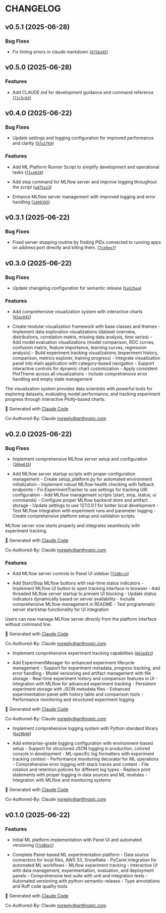 # CHANGELOG


## v0.5.1 (2025-06-28)

### Bug Fixes

- Fix linting errors in claude markdown
  ([`d758a95`](https://github.com/sgjholt/magik_merlin_ml_platform/commit/d758a959cbe5a58a16bb009289699717caf7469f))


## v0.5.0 (2025-06-28)

### Features

- Add CLAUDE.md for development guidance and command reference
  ([`71c5c63`](https://github.com/sgjholt/magik_merlin_ml_platform/commit/71c5c639e2d0b8efbfdd05bc9404265396a4ea63))


## v0.4.0 (2025-06-22)

### Bug Fixes

- Update settings and logging configuration for improved performance and clarity
  ([`5fa1f69`](https://github.com/sgjholt/magik_merlin_ml_platform/commit/5fa1f695717632f5344e0117bd30d22cdec2ec6e))

### Features

- Add ML Platform Runner Script to simplify development and operational tasks
  ([`f1ce628`](https://github.com/sgjholt/magik_merlin_ml_platform/commit/f1ce628a5f58022c974254f86d5ebce7e18f3c69))

- Add stop command for MLflow server and improve logging throughout the script
  ([`ad75a13`](https://github.com/sgjholt/magik_merlin_ml_platform/commit/ad75a13e6e22f7851fddbb63585078a7825d486b))

- Enhance MLflow server management with improved logging and error handling
  ([`1d49395`](https://github.com/sgjholt/magik_merlin_ml_platform/commit/1d4939594b3f3fe4b7ad26778854c32b6633e388))


## v0.3.1 (2025-06-22)

### Bug Fixes

- Fixed server stopping routine by finding PIDs connected to running apps on address:port directly
  and killing them.
  ([`7ce9ee7`](https://github.com/sgjholt/magik_merlin_ml_platform/commit/7ce9ee7fa53b079ae14a39e636b59a80f3adce6c))


## v0.3.0 (2025-06-22)

### Bug Fixes

- Update changelog configuration for semantic release
  ([`5a525ea`](https://github.com/sgjholt/magik_merlin_ml_platform/commit/5a525ea8e25002dc330feacc4d6de4fbbc9e5037))

### Features

- Add comprehensive visualization system with interactive charts
  ([`03ac692`](https://github.com/sgjholt/magik_merlin_ml_platform/commit/03ac6921602a0ce264965955ca5c4a5a66d3c5f7))

- Create modular visualization framework with base classes and themes - Implement data exploration
  visualizations (dataset overview, distributions, correlation matrix, missing data analysis, time
  series) - Add model evaluation visualizations (model comparison, ROC curves, confusion matrix,
  feature importance, learning curves, regression analysis) - Build experiment tracking
  visualizations (experiment history, comparison, metrics explorer, training progress) - Integrate
  visualization panel into main application with category-based navigation - Support interactive
  controls for dynamic chart customization - Apply consistent PlotTheme across all visualizations -
  Include comprehensive error handling and empty state management

The visualization system provides data scientists with powerful tools for exploring datasets,
  evaluating model performance, and tracking experiment progress through interactive Plotly-based
  charts.

🤖 Generated with [Claude Code](https://claude.ai/code)

Co-Authored-By: Claude <noreply@anthropic.com>


## v0.2.0 (2025-06-22)

### Bug Fixes

- Implement comprehensive MLflow server setup and configuration
  ([`30be635`](https://github.com/sgjholt/magik_merlin_ml_platform/commit/30be6352dc417f048acc323f0fb89ce579dc424c))

- Add MLflow server startup scripts with proper configuration management - Create setup_platform.py
  for automated environment initialization - Implement robust MLflow health checking with fallback
  endpoints - Fix ExperimentTracker to use settings for tracking URI configuration - Add MLflow
  management scripts (start, stop, status, ui commands) - Configure proper MLflow backend store and
  artifact storage - Update settings to use 127.0.0.1 for better local development - Test MLflow
  integration with experiment runs and parameter logging - Create comprehensive platform setup and
  validation scripts

MLflow server now starts properly and integrates seamlessly with experiment tracking.

🤖 Generated with [Claude Code](https://claude.ai/code)

Co-Authored-By: Claude <noreply@anthropic.com>

### Features

- Add MLflow server controls to Panel UI sidebar
  ([`f2d8cce`](https://github.com/sgjholt/magik_merlin_ml_platform/commit/f2d8cce80b1c1c3bae86a6065637a841d1e7dea3))

- Add Start/Stop MLflow buttons with real-time status indicators - Implement MLflow UI button to
  open tracking interface in browser - Add threaded MLflow server startup to prevent UI blocking -
  Update status indicators dynamically based on server availability - Include comprehensive MLflow
  management in README - Test programmatic server start/stop functionality for UI integration

Users can now manage MLflow server directly from the platform interface without command line.

🤖 Generated with [Claude Code](https://claude.ai/code)

Co-Authored-By: Claude <noreply@anthropic.com>

- Implement comprehensive experiment tracking capabilities
  ([`663ed53`](https://github.com/sgjholt/magik_merlin_ml_platform/commit/663ed53267f2b5ef0354eb63587a970306e03c2c))

- Add ExperimentManager for enhanced experiment lifecycle management - Support for experiment
  metadata, progress tracking, and error handling - Model versioning and artifact management with
  file storage - Real-time experiment history and comparison features in UI - Integration with
  MLflow for advanced experiment tracking - Persistent experiment storage with JSON metadata files -
  Enhanced experimentation panel with history table and comparison tools - Performance monitoring
  and structured experiment logging

🤖 Generated with [Claude Code](https://claude.ai/code)

Co-Authored-By: Claude <noreply@anthropic.com>

- Implement comprehensive logging system with Python standard library
  ([`6a20b0d`](https://github.com/sgjholt/magik_merlin_ml_platform/commit/6a20b0d635c4b4ca5e9252806636dc8528bbe7cd))

- Add enterprise-grade logging configuration with environment-based setup - Support for structured
  JSON logging in production, colored console in development - ML-specific log formatters with
  experiment tracking context - Performance monitoring decorator for ML operations - Comprehensive
  error logging with stack traces and context - File rotation and retention policies for different
  log types - Replace print statements with proper logging in data sources and ML modules -
  Integration with MLflow and monitoring systems

🤖 Generated with [Claude Code](https://claude.ai/code)

Co-Authored-By: Claude <noreply@anthropic.com>


## v0.1.0 (2025-06-22)

### Features

- Initial ML platform implementation with Panel UI and automated versioning
  ([`71d8be1`](https://github.com/sgjholt/magik_merlin_ml_platform/commit/71d8be132365dbf57526a09eba9c2f70f2f325ca))

- Complete Panel-based ML experimentation platform - Data source connectors for local files, AWS S3,
  Snowflake - PyCaret integration for automated ML workflows - MLflow experiment tracking -
  Interactive UI with data management, experimentation, evaluation, and deployment panels -
  Comprehensive test suite with unit and integration tests - Automated versioning with
  python-semantic-release - Type annotations and Ruff code quality tools

🤖 Generated with [Claude Code](https://claude.ai/code)

Co-Authored-By: Claude <noreply@anthropic.com>

